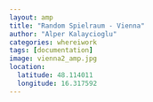 ```yaml
---
layout: amp
title: "Random Spielraum - Vienna"
author: "Alper Kalaycioglu"
categories: whereiwork
tags: [documentation]
image: vienna2_amp.jpg
location:
  latitude: 48.114011
  longitude: 16.317592
---
```


